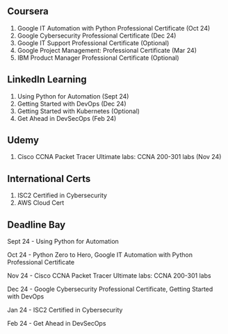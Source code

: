 ## Coursera
1. Google IT Automation with Python Professional Certificate (Oct 24)
2. Google Cybersecurity Professional Certificate (Dec 24)
3. Google IT Support Professional Certificate (Optional)
4. Google Project Management: Professional Certificate (Mar 24)
5. IBM Product Manager Professional Certificate (Optional)

## LinkedIn Learning
1. Using Python for Automation (Sept 24)
2. Getting Started with DevOps (Dec 24)
3. Getting Started with Kubernetes (Optional)
4. Get Ahead in DevSecOps (Feb 24)

## Udemy
1. Cisco CCNA Packet Tracer Ultimate labs: CCNA 200-301 labs (Nov 24)

## International Certs
1. ISC2 Certified in Cybersecurity 
2. AWS Cloud Cert

## Deadline Bay
Sept 24 - Using Python for Automation

Oct 24 - Python Zero to Hero, Google IT Automation with Python Professional Certificate

Nov 24 - Cisco CCNA Packet Tracer Ultimate labs: CCNA 200-301 labs

Dec 24 - Google Cybersecurity Professional Certificate, Getting Started with DevOps

Jan 24 - ISC2 Certified in Cybersecurity 

Feb 24 - Get Ahead in DevSecOps